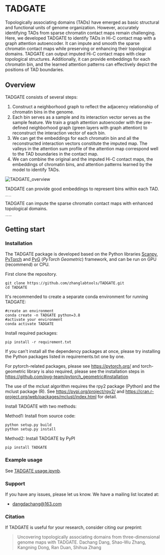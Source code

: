

# TADGATE




Topologically associating domains (TADs) have emerged as basic structural and functional units of genome organization. However, accurately identifying TADs from sparse chromatin contact maps remain challenging. Here, we developed TADGATE to identify TADs in Hi-C contact map with a graph attention autoencoder. It can impute and smooth the sparse chromatin contact maps while preserving or enhancing their topological domains. TADGATE can output imputed Hi-C contact maps with clear topological structures. Additionally, it can provide embeddings for each chromatin bin, and the learned attention patterns can effectively depict the positions of TAD boundaries.



## Overview

TADGATE consists of several steps:

1. Construct a neighborhood graph to reflect the adjacency relationship of chromatin bins in the genome.
2. Each bin serves as a sample and its interaction vector serves as the sample feature. We train a  graph attention autoencoder with the pre-defined neighborhood graph (green layers with graph attention) to reconstruct the interaction vector of each bin.  
3. We can get the embeddings for each chromatin bin and all the reconstructed interaction vectors constitute the imputed map.  The valleys in the attention sum profile of the attention map correspond well to the TAD boundaries in the contact map.
4. We can combine the original and the imputed Hi-C contact maps, the embeddings of chromatin bins, and attention patterns learned by the model to identify TADs.

![TADGATE_overview](.\TADGATE_overview.png)



TADGATE can provide good embeddings to represent bins within each TAD.

<img src=".\TADGATE_embeddings.png" alt="TADGATE_embeddings" style="zoom:12%;" />

TADGATE can impute the sparse chromatin contact maps with enhanced topological domains.

<img src=".\TADGATE_imputed.png" alt="TADGATE_imputed" style="zoom:15%;" />

</p>

## Getting start

### Installation

The TADGATE package is developed based on the Python libraries [Scanpy](https://scanpy.readthedocs.io/en/stable/), [PyTorch](https://pytorch.org/) and [PyG](https://github.com/pyg-team/pytorch_geometric) (*PyTorch Geometric*) framework, and can be run on GPU (recommend) or CPU.



First clone the repository. 

~~~
git clone https://github.com/zhanglabtools/TADGATE.git
cd TADGATE
~~~

It's recommended to create a separate conda environment for running TADGATE:

```shell
#create an environment
conda create -n TADGATE python=3.8
#activate your environment
conda activate TADGATE
```



Install required packages:

```shell
pip install -r requirement.txt
```

If you can't install all the dependency packages at once, please try installing the Python packages listed in requirements.txt one by one. 

For pytorch-related packages, please see https://pytorch.org/ and torch-geometric library is also required, please see the installation steps in https://github.com/pyg-team/pytorch_geometric#installation

The use of the mclust algorithm requires the rpy2 package (Python) and the mclust package (R). See https://pypi.org/project/rpy2/ and https://cran.r-project.org/web/packages/mclust/index.html for detail.



Install TADGATE with two methods:

Method1: Install from source code:

~~~
python setup.py build
python setup.py install
~~~

Method2: Install TADGATE by PyPI

```shell
pip install TADGATE
```



### Example usage

See [TADGATE usage.ipynb](./TADGATE%20usage.ipynb).

### Support

If you have any issues, please let us know. We have a mailing list located at:

* dangdachang@163.com

### Citation

If TADGATE is useful for your research, consider citing our preprint:

> Uncovering topologically associating domains from three-dimensional genome maps with TADGATE.
> Dachang Dang, Shao-Wu Zhang, Kangning Dong, Ran Duan, Shihua Zhang
